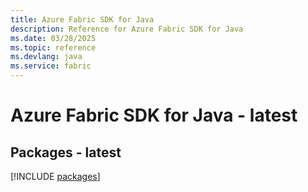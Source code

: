 ```yaml
---
title: Azure Fabric SDK for Java
description: Reference for Azure Fabric SDK for Java
ms.date: 03/28/2025
ms.topic: reference
ms.devlang: java
ms.service: fabric
---
```

# Azure Fabric SDK for Java - latest
## Packages - latest
[!INCLUDE [packages](fabric-index.md)]